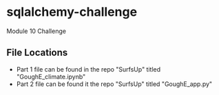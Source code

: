 # sqlalchemy-challenge
Module 10 Challenge

## File Locations
* Part 1 file can be found in the repo "SurfsUp" titled "GoughE_climate.ipynb"
* Part 2 file can be found it the repo "SurfsUp" titled "GoughE_app.py"
